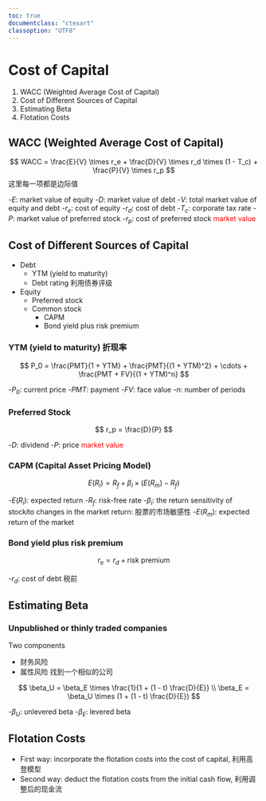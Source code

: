 ```yaml
---
toc: true
documentclass: "ctexart"
classoption: "UTF8"
---
```

# Cost of Capital

1. WACC (Weighted Average Cost of Capital)
2. Cost of Different Sources of Capital
3. Estimating Beta
4. Flotation Costs

## WACC (Weighted Average Cost of Capital)

$$
WACC = \frac{E}{V} \times r_e + \frac{D}{V} \times r_d \times (1 - T_c) + \frac{P}{V} \times r_p
$$
这里每一项都是边际值

-$E$: market value of equity
-$D$: market value of debt
-$V$: total market value of equity and debt
-$r_e$: cost of equity
-$r_d$: cost of debt
-$T_c$: corporate tax rate
-$P$: market value of preferred stock
-$r_p$: cost of preferred stock
<span style="color:red">market value</span>

## Cost of Different Sources of Capital

- Debt
  - YTM (yield to maturity)
  - Debt rating 利用债券评级
- Equity
  - Preferred stock
  - Common stock
    - CAPM
    - Bond yield plus risk premium

### YTM (yield to maturity) 折现率

$$
P_0 = \frac{PMT}{1 + YTM} + \frac{PMT}{(1 + YTM)^2} + \cdots + \frac{PMT + FV}{(1 + YTM)^n}
$$

-$P_0$: current price
-$PMT$: payment
-$FV$: face value
-$n$: number of periods

### Preferred Stock

$$
r_p = \frac{D}{P}
$$

-$D$: dividend
-$P$: price <span style="color:red">market value</span>

### CAPM (Capital Asset Pricing Model)

$$
E(R_i) = R_f + \beta_i \times (E(R_m) - R_f)
$$

-$E(R_i)$: expected return
-$R_f$: risk-free rate
-$\beta_i$: the return sensitivity of stock$i$to changes in the market return: 股票的市场敏感性
-$E(R_m)$: expected return of the market

### Bond yield plus risk premium

$$
r_e = r_d + \text{risk premium}
$$

-$r_d$: cost of debt 税前

## Estimating Beta

### Unpublished or thinly traded companies

Two components

- 财务风险
- 属性风险
找到一个相似的公司

$$
\beta_U = \beta_E \times \frac{1}{1 + (1 - t) \frac{D}{E}} \\
\beta_E = \beta_U \times (1 + (1 - t) \frac{D}{E})
$$

-$\beta_U$: unlevered beta
-$\beta_E$: levered beta

## Flotation Costs

- First way: incorporate the flotation costs into the cost of capital, 利用高登模型
- Second way: deduct the flotation costs from the initial cash flow, 利用调整后的现金流
